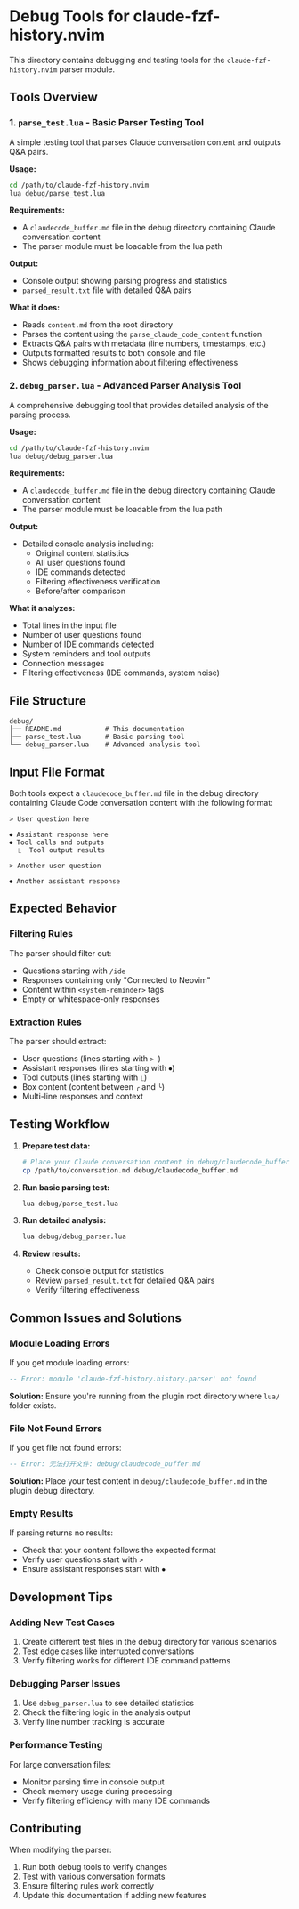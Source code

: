 # Debug Tools for claude-fzf-history.nvim

This directory contains debugging and testing tools for the `claude-fzf-history.nvim` parser module.

## Tools Overview

### 1. `parse_test.lua` - Basic Parser Testing Tool

A simple testing tool that parses Claude conversation content and outputs Q&A pairs.

**Usage:**
```bash
cd /path/to/claude-fzf-history.nvim
lua debug/parse_test.lua
```

**Requirements:**
- A `claudecode_buffer.md` file in the debug directory containing Claude conversation content
- The parser module must be loadable from the lua path

**Output:**
- Console output showing parsing progress and statistics
- `parsed_result.txt` file with detailed Q&A pairs

**What it does:**
- Reads `content.md` from the root directory
- Parses the content using the `parse_claude_code_content` function
- Extracts Q&A pairs with metadata (line numbers, timestamps, etc.)
- Outputs formatted results to both console and file
- Shows debugging information about filtering effectiveness

### 2. `debug_parser.lua` - Advanced Parser Analysis Tool

A comprehensive debugging tool that provides detailed analysis of the parsing process.

**Usage:**
```bash
cd /path/to/claude-fzf-history.nvim
lua debug/debug_parser.lua
```

**Requirements:**
- A `claudecode_buffer.md` file in the debug directory containing Claude conversation content
- The parser module must be loadable from the lua path

**Output:**
- Detailed console analysis including:
  - Original content statistics
  - All user questions found
  - IDE commands detected
  - Filtering effectiveness verification
  - Before/after comparison

**What it analyzes:**
- Total lines in the input file
- Number of user questions found
- Number of IDE commands detected
- System reminders and tool outputs
- Connection messages
- Filtering effectiveness (IDE commands, system noise)

## File Structure

```
debug/
├── README.md           # This documentation
├── parse_test.lua      # Basic parsing tool
└── debug_parser.lua    # Advanced analysis tool
```

## Input File Format

Both tools expect a `claudecode_buffer.md` file in the debug directory containing Claude Code conversation content with the following format:

```
> User question here

⏺ Assistant response here
⏺ Tool calls and outputs
  ⎿  Tool output results

> Another user question

⏺ Another assistant response
```

## Expected Behavior

### Filtering Rules

The parser should filter out:
- Questions starting with `/ide`
- Responses containing only "Connected to Neovim"
- Content within `<system-reminder>` tags
- Empty or whitespace-only responses

### Extraction Rules

The parser should extract:
- User questions (lines starting with `> `)
- Assistant responses (lines starting with `⏺`)
- Tool outputs (lines starting with `⎿`)
- Box content (content between `╭` and `╰`)
- Multi-line responses and context

## Testing Workflow

1. **Prepare test data:**
   ```bash
   # Place your Claude conversation content in debug/claudecode_buffer.md
   cp /path/to/conversation.md debug/claudecode_buffer.md
   ```

2. **Run basic parsing test:**
   ```bash
   lua debug/parse_test.lua
   ```

3. **Run detailed analysis:**
   ```bash
   lua debug/debug_parser.lua
   ```

4. **Review results:**
   - Check console output for statistics
   - Review `parsed_result.txt` for detailed Q&A pairs
   - Verify filtering effectiveness

## Common Issues and Solutions

### Module Loading Errors

If you get module loading errors:
```lua
-- Error: module 'claude-fzf-history.history.parser' not found
```

**Solution:** Ensure you're running from the plugin root directory where `lua/` folder exists.

### File Not Found Errors

If you get file not found errors:
```lua
-- Error: 无法打开文件: debug/claudecode_buffer.md
```

**Solution:** Place your test content in `debug/claudecode_buffer.md` in the plugin debug directory.

### Empty Results

If parsing returns no results:
- Check that your content follows the expected format
- Verify user questions start with `> `
- Ensure assistant responses start with `⏺`

## Development Tips

### Adding New Test Cases

1. Create different test files in the debug directory for various scenarios
2. Test edge cases like interrupted conversations
3. Verify filtering works for different IDE command patterns

### Debugging Parser Issues

1. Use `debug_parser.lua` to see detailed statistics
2. Check the filtering logic in the analysis output
3. Verify line number tracking is accurate

### Performance Testing

For large conversation files:
- Monitor parsing time in console output
- Check memory usage during processing
- Verify filtering efficiency with many IDE commands

## Contributing

When modifying the parser:
1. Run both debug tools to verify changes
2. Test with various conversation formats
3. Ensure filtering rules work correctly
4. Update this documentation if adding new features